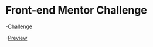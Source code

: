 # Front-end Mentor Challenge

-[Challenge](https://www.frontendmentor.io/challenges/bento-grid-RMydElrlOj)

-[Preview](https://github.com/gerajaj/Bento_grid-React-Tailwind)
